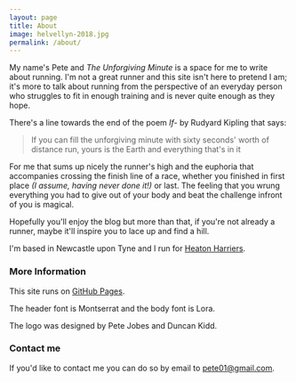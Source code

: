 ```yaml
---
layout: page
title: About
image: helvellyn-2018.jpg
permalink: /about/
---
```


My name's Pete and *The Unforgiving Minute* is a space for me to write about running. I'm not a great runner and this site isn't here to pretend I am; it's more to talk about running from the perspective of an everyday person who struggles to fit in enough training and is never quite enough as they hope. 

There's a line towards the end of the poem *If-* by Rudyard Kipling that says:

> If you can fill the unforgiving minute with sixty seconds' worth of distance run, yours is the Earth and everything that's in it

For me that sums up nicely the runner's high and the euphoria that accompanies crossing the finish line of a race, whether you finished in first place *(I assume, having never done it!)* or last. The feeling that you wrung everything you had to give out of your body and beat the challenge infront of you is magical.

Hopefully you'll enjoy the blog but more than that, if you're not already a runner, maybe it'll inspire you to lace up and find a hill.

I'm based in Newcastle upon Tyne and I run for [Heaton Harriers](http://www.heatonharriers.org.uk/).

### More Information

This site runs on [GitHub Pages](https://pages.github.com/).

The header font is Montserrat and the body font is Lora.

The logo was designed by Pete Jobes and Duncan Kidd.

### Contact me

If you'd like to contact me you can do so by email to [pete01@gmail.com](mailto:pete01@gmail.com). 

